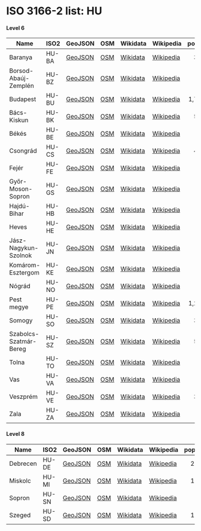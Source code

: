 # ISO 3166-2 list: HU


#### Level 6
Name | ISO2 | GeoJSON | OSM | Wikidata | Wikipedia | population 
--- | --- | --- | --- | --- | --- | --: 
Baranya | HU-BA | [GeoJSON](../../geojson/high/iso2/HU/HU-BA.geojson) | [OSM](https://www.openstreetmap.org/relation/22234) | [Wikidata](https://www.wikidata.org/wiki/Q186195) | [Wikipedia](http://en.wikipedia.org/wiki/hu%3ABaranya%20megye) | 360,704
Borsod-Abaúj-Zemplén | HU-BZ | [GeoJSON](../../geojson/high/iso2/HU/HU-BZ.geojson) | [OSM](https://www.openstreetmap.org/relation/22271) | [Wikidata](https://www.wikidata.org/wiki/Q188895) | [Wikipedia](http://en.wikipedia.org/wiki/hu%3ABorsod-Aba%C3%BAj-Zempl%C3%A9n%20megye) | 
Budapest | HU-BU | [GeoJSON](../../geojson/high/iso2/HU/HU-BU.geojson) | [OSM](https://www.openstreetmap.org/relation/37244) | [Wikidata](https://www.wikidata.org/wiki/Q1781) | [Wikipedia](http://en.wikipedia.org/wiki/hu%3ABudapest) | 1,752,286
Bács-Kiskun | HU-BK | [GeoJSON](../../geojson/high/iso2/HU/HU-BK.geojson) | [OSM](https://www.openstreetmap.org/relation/22260) | [Wikidata](https://www.wikidata.org/wiki/Q181018) | [Wikipedia](http://en.wikipedia.org/wiki/hu%3AB%C3%A1cs-Kiskun%20megye) | 524,841
Békés | HU-BE | [GeoJSON](../../geojson/high/iso2/HU/HU-BE.geojson) | [OSM](https://www.openstreetmap.org/relation/22266) | [Wikidata](https://www.wikidata.org/wiki/Q191616) | [Wikipedia](http://en.wikipedia.org/wiki/hu%3AB%C3%A9k%C3%A9s%20megye) | 
Csongrád | HU-CS | [GeoJSON](../../geojson/high/iso2/HU/HU-CS.geojson) | [OSM](https://www.openstreetmap.org/relation/22265) | [Wikidata](https://www.wikidata.org/wiki/Q193031) | [Wikipedia](http://en.wikipedia.org/wiki/hu%3ACsongr%C3%A1d%20megye) | 406,205
Fejér | HU-FE | [GeoJSON](../../geojson/high/iso2/HU/HU-FE.geojson) | [OSM](https://www.openstreetmap.org/relation/22255) | [Wikidata](https://www.wikidata.org/wiki/Q187693) | [Wikipedia](http://en.wikipedia.org/wiki/hu%3AFej%C3%A9r%20megye) | 
Győr-Moson-Sopron | HU-GS | [GeoJSON](../../geojson/high/iso2/HU/HU-GS.geojson) | [OSM](https://www.openstreetmap.org/relation/22249) | [Wikidata](https://www.wikidata.org/wiki/Q187753) | [Wikipedia](http://en.wikipedia.org/wiki/hu%3AGy%C5%91r-Moson-Sopron%20megye) | 
Hajdú-Bihar | HU-HB | [GeoJSON](../../geojson/high/iso2/HU/HU-HB.geojson) | [OSM](https://www.openstreetmap.org/relation/22267) | [Wikidata](https://www.wikidata.org/wiki/Q185368) | [Wikipedia](http://en.wikipedia.org/wiki/hu%3AHajd%C3%BA-Bihar%20megye) | 
Heves | HU-HE | [GeoJSON](../../geojson/high/iso2/HU/HU-HE.geojson) | [OSM](https://www.openstreetmap.org/relation/22273) | [Wikidata](https://www.wikidata.org/wiki/Q191604) | [Wikipedia](http://en.wikipedia.org/wiki/hu%3AHeves%20megye) | 
Jász-Nagykun-Szolnok | HU-JN | [GeoJSON](../../geojson/high/iso2/HU/HU-JN.geojson) | [OSM](https://www.openstreetmap.org/relation/26935) | [Wikidata](https://www.wikidata.org/wiki/Q189655) | [Wikipedia](http://en.wikipedia.org/wiki/hu%3AJ%C3%A1sz-Nagykun-Szolnok%20megye) | 
Komárom-Esztergom | HU-KE | [GeoJSON](../../geojson/high/iso2/HU/HU-KE.geojson) | [OSM](https://www.openstreetmap.org/relation/22252) | [Wikidata](https://www.wikidata.org/wiki/Q190018) | [Wikipedia](http://en.wikipedia.org/wiki/hu%3AKom%C3%A1rom-Esztergom%20megye) | 
Nógrád | HU-NO | [GeoJSON](../../geojson/high/iso2/HU/HU-NO.geojson) | [OSM](https://www.openstreetmap.org/relation/22274) | [Wikidata](https://www.wikidata.org/wiki/Q194273) | [Wikipedia](http://en.wikipedia.org/wiki/hu%3AN%C3%B3gr%C3%A1d%20megye) | 
Pest megye | HU-PE | [GeoJSON](../../geojson/high/iso2/HU/HU-PE.geojson) | [OSM](https://www.openstreetmap.org/relation/22259) | [Wikidata](https://www.wikidata.org/wiki/Q188612) | [Wikipedia](http://en.wikipedia.org/wiki/hu%3APest%20megye) | 1,237,561
Somogy | HU-SO | [GeoJSON](../../geojson/high/iso2/HU/HU-SO.geojson) | [OSM](https://www.openstreetmap.org/relation/22225) | [Wikidata](https://www.wikidata.org/wiki/Q190522) | [Wikipedia](http://en.wikipedia.org/wiki/hu%3ASomogy%20megye) | 312,084
Szabolcs-Szatmár-Bereg | HU-SZ | [GeoJSON](../../geojson/high/iso2/HU/HU-SZ.geojson) | [OSM](https://www.openstreetmap.org/relation/22268) | [Wikidata](https://www.wikidata.org/wiki/Q190518) | [Wikipedia](http://en.wikipedia.org/wiki/hu%3ASzabolcs-Szatm%C3%A1r-Bereg%20megye) | 555,496
Tolna | HU-TO | [GeoJSON](../../geojson/high/iso2/HU/HU-TO.geojson) | [OSM](https://www.openstreetmap.org/relation/22239) | [Wikidata](https://www.wikidata.org/wiki/Q191625) | [Wikipedia](http://en.wikipedia.org/wiki/hu%3ATolna%20megye) | 
Vas | HU-VA | [GeoJSON](../../geojson/high/iso2/HU/HU-VA.geojson) | [OSM](https://www.openstreetmap.org/relation/22250) | [Wikidata](https://www.wikidata.org/wiki/Q187677) | [Wikipedia](http://en.wikipedia.org/wiki/hu%3AVas%20megye) | 
Veszprém | HU-VE | [GeoJSON](../../geojson/high/iso2/HU/HU-VE.geojson) | [OSM](https://www.openstreetmap.org/relation/22278) | [Wikidata](https://www.wikidata.org/wiki/Q188890) | [Wikipedia](http://en.wikipedia.org/wiki/hu%3AVeszpr%C3%A9m%20megye) | 356,573
Zala | HU-ZA | [GeoJSON](../../geojson/high/iso2/HU/HU-ZA.geojson) | [OSM](https://www.openstreetmap.org/relation/22238) | [Wikidata](https://www.wikidata.org/wiki/Q185374) | [Wikipedia](http://en.wikipedia.org/wiki/hu%3AZala%20megye) | 


#### Level 8
Name | ISO2 | GeoJSON | OSM | Wikidata | Wikipedia | population 
--- | --- | --- | --- | --- | --- | --: 
Debrecen | HU-DE | [GeoJSON](../../geojson/high/iso2/HU/HU-DE.geojson) | [OSM](https://www.openstreetmap.org/relation/1444234) | [Wikidata](https://www.wikidata.org/wiki/Q79880) | [Wikipedia](http://en.wikipedia.org/wiki/hu%3ADebrecen) | 201,432
Miskolc | HU-MI | [GeoJSON](../../geojson/high/iso2/HU/HU-MI.geojson) | [OSM](https://www.openstreetmap.org/relation/1440895) | [Wikidata](https://www.wikidata.org/wiki/Q102397) | [Wikipedia](http://en.wikipedia.org/wiki/hu%3AMiskolc) | 154,521
Sopron | HU-SN | [GeoJSON](../../geojson/high/iso2/HU/HU-SN.geojson) | [OSM](https://www.openstreetmap.org/relation/1491393) | [Wikidata](https://www.wikidata.org/wiki/Q168648) | [Wikipedia](http://en.wikipedia.org/wiki/hu%3ASopron) | 62,454
Szeged | HU-SD | [GeoJSON](../../geojson/high/iso2/HU/HU-SD.geojson) | [OSM](https://www.openstreetmap.org/relation/1025105) | [Wikidata](https://www.wikidata.org/wiki/Q81581) | [Wikipedia](http://en.wikipedia.org/wiki/hu%3ASzeged) | 160,766
